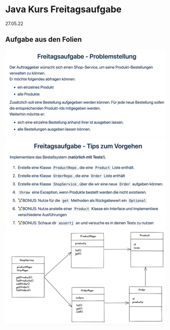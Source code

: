 # Java Kurs Freitagsaufgabe
27.05.22
## Aufgabe aus den Folien

![img_1.png](img_1.png)
![img_2.png](img_2.png)
![img.png](img.png)